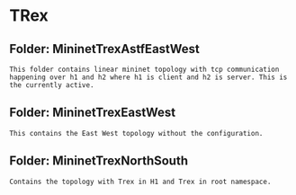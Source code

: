 # TRex
## Folder: MininetTrexAstfEastWest  
	This folder contains linear mininet topology with tcp communication happening over h1 and h2 where h1 is client and h2 is server. This is the currently active.

## Folder: MininetTrexEastWest  
	This contains the East West topology without the configuration. 

## Folder: MininetTrexNorthSouth
	Contains the topology with Trex in H1 and Trex in root namespace.
